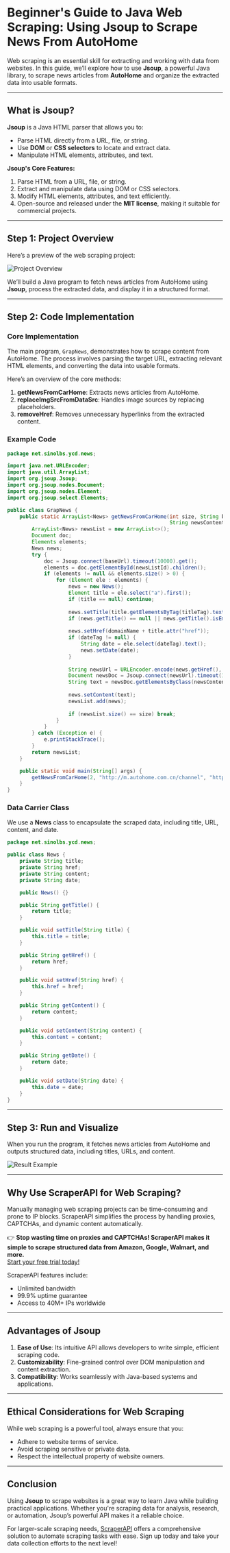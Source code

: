 
# Beginner's Guide to Java Web Scraping: Using Jsoup to Scrape News From AutoHome

Web scraping is an essential skill for extracting and working with data from websites. In this guide, we’ll explore how to use **Jsoup**, a powerful Java library, to scrape news articles from **AutoHome** and organize the extracted data into usable formats.

---

## What is Jsoup?

**Jsoup** is a Java HTML parser that allows you to:

- Parse HTML directly from a URL, file, or string.
- Use **DOM** or **CSS selectors** to locate and extract data.
- Manipulate HTML elements, attributes, and text.

**Jsoup's Core Features:**

1. Parse HTML from a URL, file, or string.
2. Extract and manipulate data using DOM or CSS selectors.
3. Modify HTML elements, attributes, and text efficiently.
4. Open-source and released under the **MIT license**, making it suitable for commercial projects.

---

## Step 1: Project Overview

Here’s a preview of the web scraping project:

![Project Overview](http://www.demodashi.com/ueditor/jsp/upload/image/20170521/1495331216177085900.png)

We’ll build a Java program to fetch news articles from AutoHome using **Jsoup**, process the extracted data, and display it in a structured format.

---

## Step 2: Code Implementation

### Core Implementation

The main program, `GrapNews`, demonstrates how to scrape content from AutoHome. The process involves parsing the target URL, extracting relevant HTML elements, and converting the data into usable formats.

Here’s an overview of the core methods:

1. **getNewsFromCarHome**: Extracts news articles from AutoHome.
2. **replaceImgSrcFromDataSrc**: Handles image sources by replacing placeholders.
3. **removeHref**: Removes unnecessary hyperlinks from the extracted content.

### Example Code

```java
package net.sinolbs.ycd.news;

import java.net.URLEncoder;
import java.util.ArrayList;
import org.jsoup.Jsoup;
import org.jsoup.nodes.Document;
import org.jsoup.nodes.Element;
import org.jsoup.select.Elements;

public class GrapNews {
    public static ArrayList<News> getNewsFromCarHome(int size, String baseUrl, String domainName, String newsListId,
                                                     String newsContentClass, String titleTag, String dateTag, String needDeleteAlt) {
        ArrayList<News> newsList = new ArrayList<>();
        Document doc;
        Elements elements;
        News news;
        try {
            doc = Jsoup.connect(baseUrl).timeout(10000).get();
            elements = doc.getElementById(newsListId).children();
            if (elements != null && elements.size() > 0) {
                for (Element ele : elements) {
                    news = new News();
                    Element title = ele.select("a").first();
                    if (title == null) continue;
                    
                    news.setTitle(title.getElementsByTag(titleTag).text());
                    if (news.getTitle() == null || news.getTitle().isEmpty()) continue;
                    
                    news.setHref(domainName + title.attr("href"));
                    if (dateTag != null) {
                        String date = ele.select(dateTag).text();
                        news.setDate(date);
                    }
                    
                    String newsUrl = URLEncoder.encode(news.getHref(), "utf-8").toLowerCase();
                    Document newsDoc = Jsoup.connect(newsUrl).timeout(10000).get();
                    String text = newsDoc.getElementsByClass(newsContentClass).html();
                    
                    news.setContent(text);
                    newsList.add(news);
                    
                    if (newsList.size() == size) break;
                }
            }
        } catch (Exception e) {
            e.printStackTrace();
        }
        return newsList;
    }

    public static void main(String[] args) {
        getNewsFromCarHome(2, "http://m.autohome.com.cn/channel", "http://m.autohome.com.cn", "list", "details", "h4", "time", null);
    }
}
```

### Data Carrier Class

We use a **News** class to encapsulate the scraped data, including title, URL, content, and date.

```java
package net.sinolbs.ycd.news;

public class News {
    private String title;
    private String href;
    private String content;
    private String date;

    public News() {}

    public String getTitle() {
        return title;
    }

    public void setTitle(String title) {
        this.title = title;
    }

    public String getHref() {
        return href;
    }

    public void setHref(String href) {
        this.href = href;
    }

    public String getContent() {
        return content;
    }

    public void setContent(String content) {
        this.content = content;
    }

    public String getDate() {
        return date;
    }

    public void setDate(String date) {
        this.date = date;
    }
}
```

---

## Step 3: Run and Visualize

When you run the program, it fetches news articles from AutoHome and outputs structured data, including titles, URLs, and content.

![Result Example](http://www.demodashi.com/ueditor/jsp/upload/image/20170521/1495332025782046370.png)

---

## Why Use ScraperAPI for Web Scraping?

Manually managing web scraping projects can be time-consuming and prone to IP blocks. ScraperAPI simplifies the process by handling proxies, CAPTCHAs, and dynamic content automatically.

👉 **Stop wasting time on proxies and CAPTCHAs! ScraperAPI makes it simple to scrape structured data from Amazon, Google, Walmart, and more.**  
[Start your free trial today!](https://bit.ly/Scraperapi)

ScraperAPI features include:
- Unlimited bandwidth
- 99.9% uptime guarantee
- Access to 40M+ IPs worldwide

---

## Advantages of Jsoup

1. **Ease of Use**: Its intuitive API allows developers to write simple, efficient scraping code.
2. **Customizability**: Fine-grained control over DOM manipulation and content extraction.
3. **Compatibility**: Works seamlessly with Java-based systems and applications.

---

## Ethical Considerations for Web Scraping

While web scraping is a powerful tool, always ensure that you:

- Adhere to website terms of service.
- Avoid scraping sensitive or private data.
- Respect the intellectual property of website owners.

---

## Conclusion

Using **Jsoup** to scrape websites is a great way to learn Java while building practical applications. Whether you're scraping data for analysis, research, or automation, Jsoup’s powerful API makes it a reliable choice.

For larger-scale scraping needs, [ScraperAPI](https://bit.ly/Scraperapi) offers a comprehensive solution to automate scraping tasks with ease. Sign up today and take your data collection efforts to the next level!
